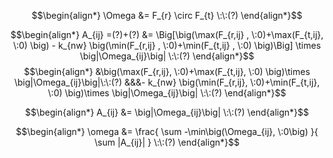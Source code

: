 
$$\begin{align*}
\Omega &= F_{r} \circ F_{t} \:\:(?)
\end{align*}$$

$$\begin{align*}
A_{ij} =(?)+(?) &= \Big[\big(\max(F_{r,ij} , \:0)+\max(F_{t,ij}, \:0) \big) - k_{nw} \big(\min(F_{r,ij} , \:0)+\min(F_{t,ij} , \:0) \big)\Big] \times \big|\Omega_{ij}\big| \:\:(?)
\end{align*}$$
$$\begin{align*}
 &\big(\max(F_{r,ij}, \:0)+\max(F_{t,ij}, \:0) \big)\times \big|\Omega_{ij}\big|\:\:(?) &&&- k_{nw} \big(\min(F_{r,ij}, \:0)+\min(F_{t,ij}, \:0) \big)\times \big|\Omega_{ij}\big|  \:\:(?)
\end{align*}$$

$$\begin{align*}
A_{ij} &= \big|\Omega_{ij}\big| \:\:(?)
\end{align*}$$

$$\begin{align*}
\omega  &= \frac{ \sum -\min\big(\Omega_{ij}, \:0\big)  }{ \sum  |A_{ij}| } \:\:(?)
\end{align*}$$
